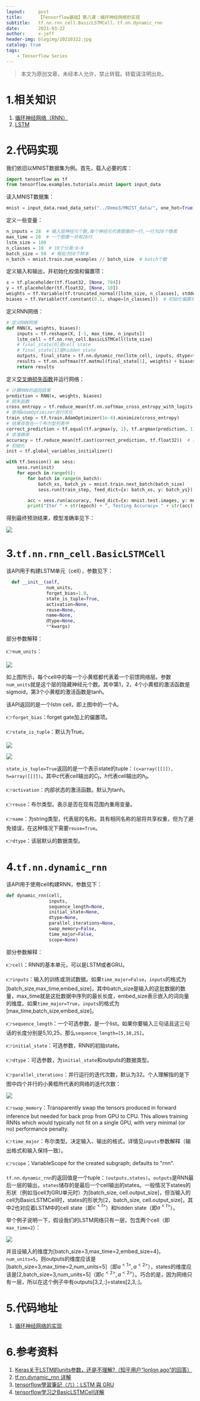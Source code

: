 ```yaml
---
layout:     post
title:      【Tensorflow基础】第八课：循环神经网络的实现
subtitle:   tf.nn.rnn_cell.BasicLSTMCell，tf.nn.dynamic_rnn
date:       2021-03-22
author:     x-jeff
header-img: blogimg/20210322.jpg
catalog: true
tags:
    - Tensorflow Series
---
```

>本文为原创文章，未经本人允许，禁止转载。转载请注明出处。

# 1.相关知识

1. [循环神经网络（RNN）](http://shichaoxin.com/2020/11/22/深度学习基础-第四十课-循环神经网络/)
2. [LSTM](http://shichaoxin.com/2020/12/09/深度学习基础-第四十二课-GRU和LSTM/#3lstm)

# 2.代码实现

我们依旧以MNIST数据集为例。首先，载入必要的库：

```python
import tensorflow as tf
from tensorflow.examples.tutorials.mnist import input_data
```

读入MNIST数据集：

```python
mnist = input_data.read_data_sets("../Demo3/MNIST_data/", one_hot=True)
```

定义一些变量：

```python
n_inputs = 28  # 输入层神经元个数,每个神经元代表图像的一行,一行为28个像素
max_time = 28  # 一个图像一共有28行
lstm_size = 100
n_classes = 10  # 10个分类:0~9
batch_size = 50  # 每批次50个样本
n_batch = mnist.train.num_examples // batch_size  # batch个数
```

定义输入和输出，并初始化权值和偏置项：

```python
x = tf.placeholder(tf.float32, [None, 784])
y = tf.placeholder(tf.float32, [None, 10])
weights = tf.Variable(tf.truncated_normal([lstm_size, n_classes], stddev=0.1))  # 初始化权值
biases = tf.Variable(tf.constant(0.1, shape=[n_classes]))  # 初始化偏置项
```

定义RNN网络：

```python
# 定义RNN网络
def RNN(X, weights, biases):
    inputs = tf.reshape(X, [-1, max_time, n_inputs])
    lstm_cell = tf.nn.rnn_cell.BasicLSTMCell(lstm_size)
    # final_state[0]是cell state
    # final_state[1]是hidden state
    outputs, final_state = tf.nn.dynamic_rnn(lstm_cell, inputs, dtype=tf.float32)
    results = tf.nn.softmax(tf.matmul(final_state[1], weights) + biases)
    return results
```

定义[交叉熵损失函数](http://shichaoxin.com/2019/09/04/深度学习基础-第二课-softmax分类器和交叉熵损失函数/#3交叉熵损失函数)并运行网络：

```python
# 计算RNN的返回结果
prediction = RNN(x, weights, biases)
# 损失函数
cross_entropy = tf.reduce_mean(tf.nn.softmax_cross_entropy_with_logits(logits=prediction, labels=y))
# 使用AdamOptimizer进行优化
train_step = tf.train.AdamOptimizer(1e-4).minimize(cross_entropy)
# 结果存放在一个布尔型列表中
correct_prediction = tf.equal(tf.argmax(y, 1), tf.argmax(prediction, 1))  # argmax返回一维张量中最大的值所在的位置
# 求准确率
accuracy = tf.reduce_mean(tf.cast(correct_prediction, tf.float32))  # 把correct_prediction变为float32类型
# 初始化
init = tf.global_variables_initializer()

with tf.Session() as sess:
    sess.run(init)
    for epoch in range(6):
        for batch in range(n_batch):
            batch_xs, batch_ys = mnist.train.next_batch(batch_size)
            sess.run(train_step, feed_dict={x: batch_xs, y: batch_ys})

        acc = sess.run(accuracy, feed_dict={x: mnist.test.images, y: mnist.test.labels})
        print("Iter " + str(epoch) + ", Testing Accuracy= " + str(acc))
```

得到最终预测结果，模型准确率见下：

![](https://github.com/x-jeff/BlogImage/raw/master/TensorflowSeries/Lesson8/8x5.png)

# 3.`tf.nn.rnn_cell.BasicLSTMCell`

该API用于构建LSTM单元（cell），参数见下：

```python
  def __init__(self,
               num_units,
               forget_bias=1.0,
               state_is_tuple=True,
               activation=None,
               reuse=None,
               name=None,
               dtype=None,
               **kwargs)
```

部分参数解释：

👉`num_units`：

![](https://github.com/x-jeff/BlogImage/raw/master/TensorflowSeries/Lesson8/8x1.jpeg)

如上图所示，每个cell中的每一个小黄框都代表着一个前馈网络层。参数`num_units`就是这个层的隐藏神经元个数。其中第1，2，4个小黄框的激活函数是sigmoid，第3个小黄框的激活函数是tanh。

该API返回的是一个lstm cell，即上图中的一个A。

👉`forget_bias`：forget gate加上的偏置项。

👉`state_is_tuple`：默认为True。

![](https://github.com/x-jeff/BlogImage/raw/master/TensorflowSeries/Lesson8/8x2.png)

![](https://github.com/x-jeff/BlogImage/raw/master/TensorflowSeries/Lesson8/8x3.png)

`state_is_tuple=True`返回的是一个表示state的tuple：`(c=array([[]]), h=array([[]])`。其中$c$代表cell输出的$C_t$，$h$代表cell输出的$h_t$。

👉`activation`：内部状态的激活函数。默认为tanh。

👉`reuse`：布尔类型。表示是否在现有范围内重用变量。

👉`name`：为string类型，代表层的名称。具有相同名称的层将共享权重，但为了避免错误，在这种情况下需要`reuse=True`。

👉`dtype`：该层默认的数据类型。

# 4.`tf.nn.dynamic_rnn`

该API用于使用cell构建RNN，参数见下：

```python
def dynamic_rnn(cell,
                inputs,
                sequence_length=None,
                initial_state=None,
                dtype=None,
                parallel_iterations=None,
                swap_memory=False,
                time_major=False,
                scope=None)
```

部分参数解释：

👉`cell`：RNN的基本单元，可以是LSTM或者GRU。

👉`inputs`：输入的训练或测试数据。如果`time_major=False`，`inputs`的格式为[batch\_size,max\_time,embed\_size]，其中batch\_size是输入的这批数据的数量，max\_time就是这批数据中序列的最长长度，embed\_size表示嵌入的词向量的维度。如果`time_major=True`，`inputs`的格式为[max\_time,batch\_size,embed\_size]。

👉`sequence_length`：一个可选参数，是一个list。如果你要输入三句话且这三句话的长度分别是5,10,25，那么`sequence_length=[5,10,25]`。

👉`initial_state`：可选参数，RNN的初始state。

👉`dtype`：可选参数，为`initial_state`和outputs的数据类型。

👉`parallel_iterations`：并行运行的迭代次数，默认为32。个人理解指的是下图中四个并行的小黄框所代表的网络的迭代次数：

![](https://github.com/x-jeff/BlogImage/raw/master/TensorflowSeries/Lesson8/8x4.png)

👉`swap_memory`：Transparently swap the tensors produced in forward inference but needed for back prop from GPU to CPU.  This allows training RNNs which would typically not fit on a single GPU, with very minimal (or no) performance penalty.

👉`time_major`：布尔类型。决定输入、输出的格式，详情见`inputs`参数解释（输出格式和输入保持一致）。

👉`scope`：VariableScope for the created subgraph; defaults to "rnn".

`tf.nn.dynamic_rnn`的返回值是一个tuple：`(outputs,states)`。`outputs`是RNN最后一层的输出，`states`储存的是最后一个cell输出的states。一般情况下states的形状（例如当cell为GRU单元时）为[batch\_size, cell.output\_size]，但当输入的cell为BasicLSTMCell时，states的形状为[2，batch\_size, cell.output\_size]，其中2也对应着LSTM中的cell state（即$c^{<t>}$）和hidden state（即$a^{<t>}$）。

举个例子说明一下，假设我们的LSTM网络只有一层，包含两个cell（即`max_time=2`）：

![](https://github.com/x-jeff/BlogImage/raw/master/TensorflowSeries/Lesson8/8x6.png)

并且设输入的维度为[batch\_size=3,max\_time=2,embed\_size=4]，`num_units=5`。则outputs的维度应该是[batch\_size=3,max\_time=2,num\_units=5]（即$a^{<1>},a^{<2>}$），states的维度应该是[2,batch\_size=3,num\_units=5]（即$c^{<2>},a^{<2>}$）。巧合的是，因为网络只有一层，所以在这个例子中有outputs[3,2,:]=states[2,3,:]。

# 5.代码地址

1. [循环神经网络的实现](https://github.com/x-jeff/Tensorflow_Code_Demo/tree/master/Demo7)

# 6.参考资料

1. [Keras关于LSTM的units参数，还是不理解?（知乎用户“lonlon ago”的回答）](https://www.zhihu.com/question/64470274)
2. [tf.nn.dynamic_rnn 详解](https://zhuanlan.zhihu.com/p/43041436)
3. [tensorflow學習筆記（六）：LSTM 與 GRU](https://codertw.com/%E7%A8%8B%E5%BC%8F%E8%AA%9E%E8%A8%80/621376/)
4. [tensorflow学习之BasicLSTMCell详解](https://blog.csdn.net/u013230189/article/details/82808362)